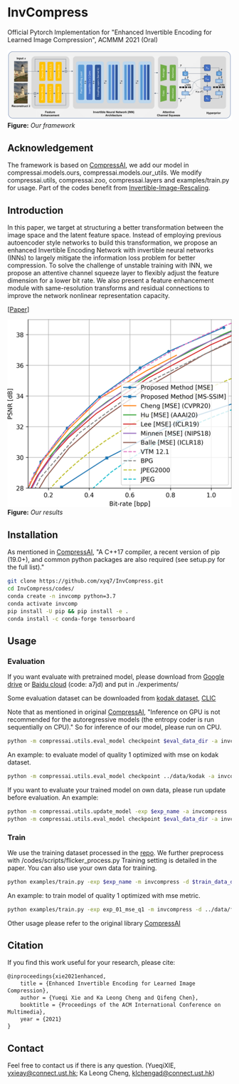 # InvCompress
Official Pytorch Implementation for "Enhanced Invertible Encoding for Learned Image Compression", ACMMM 2021 (Oral)

![](./figures/overview.png)
**Figure:** *Our framework*

## Acknowledgement
The framework is based on [CompressAI](https://github.com/InterDigitalInc/CompressAI), we add our model in compressai.models.ours, compressai.models.our_utils. We modify compressai.utils, compressai.zoo, compressai.layers and examples/train.py for usage.
Part of the codes benefit from [Invertible-Image-Rescaling](https://github.com/pkuxmq/Invertible-Image-Rescaling).

## Introduction
In this paper, we target at structuring a better transformation between the image space and the latent feature space. Instead of employing previous autoencoder style networks to build this transformation, we propose an enhanced Invertible Encoding Network with invertible neural networks (INNs) to largely mitigate the information loss problem for better compression. To solve the challenge of unstable training with INN, we propose an attentive channel squeeze layer to flexibly adjust the feature dimension for a lower bit rate. We also present a feature enhancement module with same-resolution transforms and residual connections to improve the network nonlinear representation capacity. 

[[Paper](https://arxiv.org/abs/2108.03690)] 

![](./figures/result.png)
**Figure:** *Our results*

## Installation
As mentioned in [CompressAI](https://github.com/InterDigitalInc/CompressAI), "A C++17 compiler, a recent version of pip (19.0+), and common python packages are also required (see setup.py for the full list)."
```bash
git clone https://github.com/xyq7/InvCompress.git
cd InvCompress/codes/
conda create -n invcomp python=3.7 
conda activate invcomp
pip install -U pip && pip install -e .
conda install -c conda-forge tensorboard
```

## Usage

### Evaluation
If you want evaluate with pretrained model, please download from [Google drive](https://drive.google.com/file/d/1y6w60TPfvMRMC0iWpLNsSmfn7ZHevbRX/view?usp=sharing) or [Baidu cloud](https://pan.baidu.com/s/1D3RGIHAtOP9f7ZS_11R0QQ) (code: a7jd) and put in ./experiments/

Some evaluation dataset can be downloaded from 
[kodak dataset](http://r0k.us/graphics/kodak/), [CLIC](http://challenge.compression.cc/tasks/)

Note that as mentioned in original [CompressAI](https://github.com/InterDigitalInc/CompressAI), "Inference on GPU is not recommended for the autoregressive models (the entropy coder is run sequentially on CPU)." So for inference of our model, please run on CPU.
```bash
python -m compressai.utils.eval_model checkpoint $eval_data_dir -a invcompress -exp $exp_name -s $save_dir
```


An example: to evaluate model of quality 1 optimized with mse on kodak dataset. 
```bash
python -m compressai.utils.eval_model checkpoint ../data/kodak -a invcompress -exp exp_01_mse_q1 -s ../results/exp_01
```

If you want to evaluate your trained model on own data, please run update before evaluation. An example:
```bash
python -m compressai.utils.update_model -exp $exp_name -a invcompress
python -m compressai.utils.eval_model checkpoint $eval_data_dir -a invcompress -exp $exp_name -s $save_dir
```

### Train
We use the training dataset processed in the [repo](https://github.com/liujiaheng/CompressionData). We further preprocess with /codes/scripts/flicker_process.py
Training setting is detailed in the paper. You can also use your own data for training. 

```bash
python examples/train.py -exp $exp_name -m invcompress -d $train_data_dir --epochs $epoch_num -lr $lr --batch-size $batch_size --cuda --gpu_id $gpu_id --lambda $lamvda --metrics $metric --save 
```

An example: to train model of quality 1 optimized with mse metric.
```bash
python examples/train.py -exp exp_01_mse_q1 -m invcompress -d ../data/flicker --epochs 600 -lr 1e-4 --batch-size 8 --cuda --gpu_id 0 --lambda 0.0016 --metrics mse --save 
```



Other usage please refer to the original library [CompressAI](https://github.com/InterDigitalInc/CompressAI)




## Citation
If you find this work useful for your research, please cite:
```
@inproceedings{xie2021enhanced,
    title = {Enhanced Invertible Encoding for Learned Image Compression}, 
    author = {Yueqi Xie and Ka Leong Cheng and Qifeng Chen},
    booktitle = {Proceedings of the ACM International Conference on Multimedia},
    year = {2021}
}
```

## Contact
Feel free to contact us if there is any question. (YueqiXIE, yxieay@connect.ust.hk; Ka Leong Cheng, klchengad@connect.ust.hk)